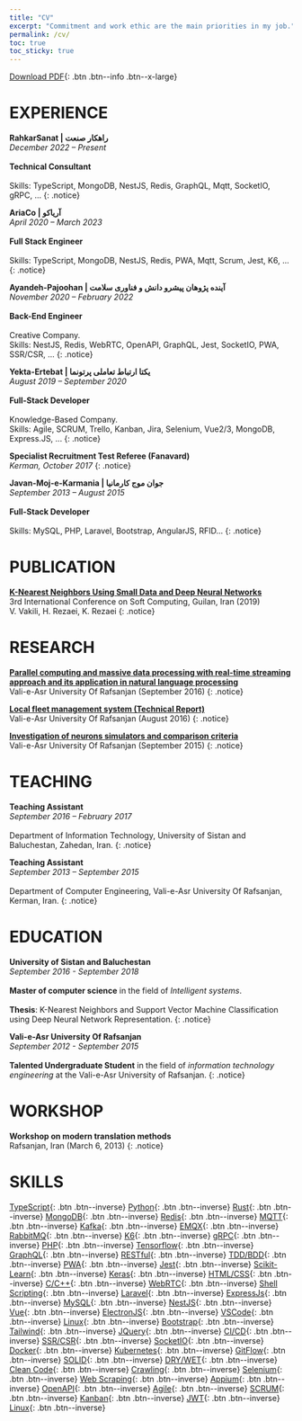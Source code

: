```yaml
---
title: "CV"
excerpt: "Commitment and work ethic are the main priorities in my job."
permalink: /cv/
toc: true
toc_sticky: true
---
```


[Download PDF](/assets/files/vhidvz-cv.pdf){: .btn .btn--info .btn--x-large}

# EXPERIENCE

**RahkarSanat | راهکار صنعت**
<br/> _December 2022 – Present_
<br/><br/> **Technical Consultant**
<br/><br/> Skills: TypeScript, MongoDB, NestJS, Redis, GraphQL, Mqtt, SocketIO, gRPC, ...
{: .notice}

**AriaCo | آریاکو**
<br/> _April 2020 – March 2023_
<br/><br/> **Full Stack Engineer**
<br/><br/> Skills: TypeScript, MongoDB, NestJS, Redis, PWA, Mqtt, Scrum, Jest, K6, ...
{: .notice}

**Ayandeh-Pajoohan | آینده پژوهان پیشرو دانش و فناوری سلامت**
<br/> _November 2020 – February 2022_
<br/><br/> **Back-End Engineer**
<br/><br/> Creative Company. <br/> Skills: NestJS, Redis, WebRTC, OpenAPI, GraphQL, Jest, SocketIO, PWA, SSR/CSR, ...
{: .notice}

**Yekta-Ertebat | یکتا ارتباط تعاملی پرتونما**
<br/> _August 2019 – September 2020_
<br/><br/> **Full-Stack Developer**
<br/><br/> Knowledge-Based Company. <br/> Skills: Agile, SCRUM, Trello, Kanban, Jira, Selenium, Vue2/3, MongoDB, Express.JS, ...
{: .notice}

**Specialist Recruitment Test Referee (Fanavard)**
<br/> _Kerman, October 2017_
{: .notice}

**Javan-Moj-e-Karmania | جوان موج کارمانیا**
<br/> _September 2013 – August 2015_
<br/><br/> **Full-Stack Developer**
<br/><br/> Skills: MySQL, PHP, Laravel, Bootstrap, AngularJS, RFID...
{: .notice}

# PUBLICATION

[**K-Nearest Neighbors Using Small Data and Deep Neural Networks**](https://civilica.com/doc/1006079/)
<br/>3rd International Conference on Soft Computing, Guilan, Iran (2019)
<br/>V. Vakili, H. Rezaei, K. Rezaei
{: .notice}

# RESEARCH

[**Parallel computing and massive data processing with real-time streaming approach and its application in natural language processing**](http://dx.doi.org/10.13140/RG.2.2.12781.79849)
<br/>Vali-e-Asr University Of Rafsanjan (September 2016)
{: .notice}

[**Local fleet management system (Technical Report)**](http://dx.doi.org/10.13140/RG.2.2.19492.68485)
<br/>Vali-e-Asr University Of Rafsanjan (August 2016)
{: .notice}

[**Investigation of neurons simulators and comparison criteria**](https://www.researchgate.net/publication/317491757)
<br/>Vali-e-Asr University Of Rafsanjan (September 2015)
{: .notice}

# TEACHING

**Teaching Assistant**
<br/>_September 2016 – February 2017_
<br/><br/>Department of Information Technology, University of Sistan and Baluchestan, Zahedan, Iran.
{: .notice}

**Teaching Assistant**
<br/>_September 2013 – September 2015_
<br/><br/>Department of Computer Engineering, Vali-e-Asr University Of Rafsanjan, Kerman, Iran.
{: .notice}

# EDUCATION

**University of Sistan and Baluchestan** <br/> _September 2016 - September 2018_
<br/><br/> **Master of computer science** in the field of _Intelligent systems_.
<br/><br/> **Thesis**: K-Nearest Neighbors and Support Vector Machine Classification using Deep Neural Network Representation.
{: .notice}

**Vali-e-Asr University Of Rafsanjan** <br/> _September 2012 - September 2015_
<br/><br/> **Talented Undergraduate Student** in the field of _information technology engineering_ at the Vali-e-Asr University of Rafsanjan.
{: .notice}

# WORKSHOP

**Workshop on modern translation methods**
<br/>Rafsanjan, Iran (March 6, 2013)
{: .notice}

# SKILLS

[TypeScript](#skills){: .btn .btn--inverse}
[Python](#skills){: .btn .btn--inverse}
[Rust](#skills){: .btn .btn--inverse}
[MongoDB](#skills){: .btn .btn--inverse}
[Redis](#skills){: .btn .btn--inverse}
[MQTT](#skills){: .btn .btn--inverse}
[Kafka](#skills){: .btn .btn--inverse}
[EMQX](#skills){: .btn .btn--inverse}
[RabbitMQ](#skills){: .btn .btn--inverse}
[K6](#skills){: .btn .btn--inverse}
[gRPC](#skills){: .btn .btn--inverse}
[PHP](#skills){: .btn .btn--inverse}
[Tensorflow](#skills){: .btn .btn--inverse}
[GraphQL](#skills){: .btn .btn--inverse}
[RESTful](#skills){: .btn .btn--inverse}
[TDD/BDD](#skills){: .btn .btn--inverse}
[PWA](#skills){: .btn .btn--inverse}
[Jest](#skills){: .btn .btn--inverse}
[Scikit-Learn](#skills){: .btn .btn--inverse}
[Keras](#skills){: .btn .btn--inverse}
[HTML/CSS](#skills){: .btn .btn--inverse}
[C/C++](#skills){: .btn .btn--inverse}
[WebRTC](#skills){: .btn .btn--inverse}
[Shell Scripting](#skills){: .btn .btn--inverse}
[Laravel](#skills){: .btn .btn--inverse}
[ExpressJs](#skills){: .btn .btn--inverse}
[MySQL](#skills){: .btn .btn--inverse}
[NestJS](#skills){: .btn .btn--inverse}
[Vue](#skills){: .btn .btn--inverse}
[ElectronJS](#skills){: .btn .btn--inverse}
[VSCode](#skills){: .btn .btn--inverse}
[Linux](#skills){: .btn .btn--inverse}
[Bootstrap](#skills){: .btn .btn--inverse}
[Tailwind](#skills){: .btn .btn--inverse}
[JQuery](#skills){: .btn .btn--inverse}
[CI/CD](#skills){: .btn .btn--inverse}
[SSR/CSR](#skills){: .btn .btn--inverse}
[SocketIO](#skills){: .btn .btn--inverse}
[Docker](#skills){: .btn .btn--inverse}
[Kubernetes](#skills){: .btn .btn--inverse}
[GitFlow](#skills){: .btn .btn--inverse}
[SOLID](#skills){: .btn .btn--inverse}
[DRY/WET](#skills){: .btn .btn--inverse}
[Clean Code](#skills){: .btn .btn--inverse}
[Crawling](#skills){: .btn .btn--inverse}
[Selenium](#skills){: .btn .btn--inverse}
[Web Scraping](#skills){: .btn .btn--inverse}
[Appium](#skills){: .btn .btn--inverse}
[OpenAPI](#skills){: .btn .btn--inverse}
[Agile](#skills){: .btn .btn--inverse}
[SCRUM](#skills){: .btn .btn--inverse}
[Kanban](#skills){: .btn .btn--inverse}
[JWT](#skills){: .btn .btn--inverse}
[Linux](#skills){: .btn .btn--inverse}
